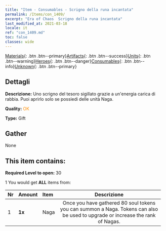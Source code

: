 ```yaml
---
title: "Item - Consumables - Scrigno della runa incantata"
permalink: /Items/con_1409/
excerpt: "Era of Chaos  Scrigno della runa incantata"
last_modified_at: 2021-03-18
locale: it
ref: "con_1409.md"
toc: false
classes: wide
---
```

 [Materials](/it/Items/){: .btn .btn--primary}[Artifacts](/it/Items/Artifacts/){: .btn .btn--success}[Units](/it/Items/Units/){: .btn .btn--warning}[Heroes](/it/Items/Heroes/){: .btn .btn--danger}[Consumables](/it/Items/Consumables/){: .btn .btn--info}[Unknown](/it/Items/Unknown/){: .btn .btn--primary}

## Dettagli
 **Descrizione:** Uno scrigno del tesoro sigillato grazie a un'energia carica di rabbia. Puoi aprirlo solo se possiedi delle unità Naga.

 **Quality:** <span style="color: #FF8C00">OK</span>

 **Type:** Gift

## Gather

  None

## This item contains:

 **Required Level to open:** 30

 1 You would get **ALL** items  from:

  | Nr | Amount |     Item    | Descrizione |
  |:---|:-------|:------------|:-----------:|
  | 1 |  **1x** | Naga | Once you have gathered 80 soul tokens you can summon a Naga. Tokens can also be used to upgrade or increase the rank of Nagas.  | 

